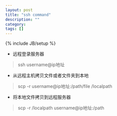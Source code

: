 ```yaml
---
layout: post
title: "ssh command"
description: ""
category: 
tags: []
---
```

{% include JB/setup %}

+ 远程登录服务器
>ssh username@ip地址

+ 从远程主机拷贝文件或者文件夹到本地
> scp -r username@ip地址:/path/file  /localpath

+ 将本地文件拷贝到远程服务器
> scp -r /localpath  username@ip地址:/path

